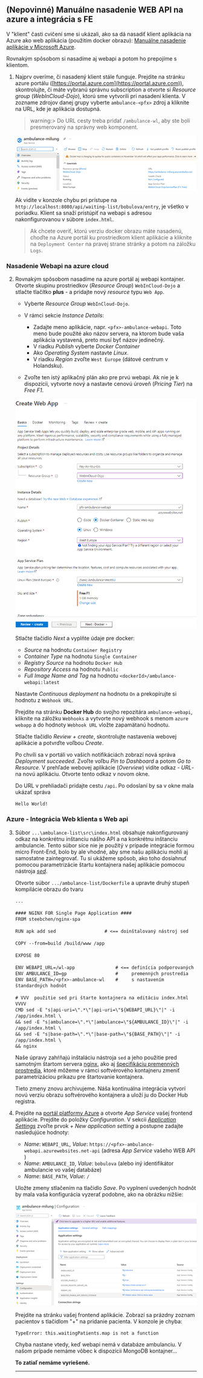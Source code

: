 ## (Nepovinné) Manuálne nasadenie WEB API na azure a integrácia s FE

V "klient" časti cvičení sme si ukázali, ako sa dá nasadiť klient aplikácia na Azure ako web aplikácia (použitím docker obrazu):
[Manuálne nasadenie aplikácie v Microsoft Azure](/v2/01.Web-Components/dojo/004-docker-manual-azure-deployment.md).

Rovnakým spôsobom si nasadíme aj webapi a potom ho prepojíme s klientom.

1. Najprv overíme, či nasadený klient stále funguje. Prejdite na stránku azure portálu ([https://portal.azure.com](https://portal.azure.com)), skontrolujte, či máte vybranú správnu subscription a otvorte si *Resource group* (*WebInCloud-Dojo*), ktorú sme vytvorili pri nasadení klienta. V zozname zdrojov danej grupy vyberte `ambulance-<pfx>` zdroj a kliknite na URL, kde je aplikácia dostupná.

   >warning:> Do URL cesty treba pridať `/ambulance-wl`, aby ste boli presmerovaný na správny web komponent.

   ![Prehľad o prostriedku Web App](../01.Web-Components/img/01-SPA-22-WebAppOverview.png)

   Ak vidíte v konzole chybu pri prístupe na `http://localhost:8080/api/waiting-list/bobulova/entry`, je všetko v poriadku. Klient sa snaží pristúpiť na webapi s adresou nakonfigurovanou v súbore `index.html`.
  
   > Ak chcete overiť, ktorú verziu docker obrazu máte nasadenú, choďte na Azure portál ku prostriedkom klient aplikácie a kliknite na `Deployment Center` na pravej strane stránky a potom na záložku `Logs`.

### Nasadenie Webapi na azure cloud

2. Rovnakým spôsobom nasadíme na azure portál aj webapi kontajner.  
Otvorte skupinu prostriedkov (*Resource Group*) `WebInCloud-Dojo` a stlačte tlačítko **plus** - a pridajte nový *resource* typu `Web App`.

   * Vyberte *Resource Group* `WebInCloud-Dojo`.

   * V rámci sekcie *Instance Details*:
     * Zadajte meno aplikácie, napr. `<pfx>-ambulance-webapi`. Toto meno bude použité ako názov servera, na ktorom bude vaša aplikácia vystavená, preto musí byť názov jedinečný.
     * V riadku *Publish* vyberte *Docker Container*
     * Ako *Operating System* nastavte *Linux*.
     * V riadku *Region* zvoľte `West Europe` (dátové centrum v Holandsku).
   * Zvoľte ten istý aplikačný plán ako pre prvú webapi. Ak nie je k dispozícii, vytvorte nový a nastavte cenovú úroveň (*Pricing Tier*) na *Free F1*.

   ![Vytvorenie prostriedku typu Web App](./img/dojo-22-WebAppResource.png)

   Stlačte tlačidlo *Next* a vyplňte údaje pre docker:
   * *Source* na hodnotu `Container Registry`
   * *Container Type* na hodnotu `Single Container`
   * *Registry Source* na hodnotu `Docker Hub`
   * *Repository Access* na hodnotu `Public`
   * *Full Image Name and Tag* na hodnotu `<dockerId>/ambulance-webapi:latest`

   Nastavte *Continuous deployment* na hodnotu `On` a prekopírujte si hodnotu z `Webhook URL`.

   Prejdite na stránku **Docker Hub** do svojho repozitára `ambulance-webapi`, kliknite na záložku `Webhooks` a vytvorte nový webhook s menom `azure webapp` a do hodnoty `Webhook URL` vložte zapamätanú hodnotu.

   Stlačte tlačidlo *Review + create*, skontrolujte nastavenia webovej aplikácie a potvrďte voľbou *Create*.

   Po chvíli sa v portáli vo vašich notifikáciách zobrazí nová správa *Deployment succeeded*. Zvoľte voľbu *Pin to Dashboard* a potom  *Go to Resource*. V prehľade webovej aplikácie (*Overview*) vidíte odkaz - *URL*- na novú aplikáciu. Otvorte tento odkaz v novom okne.

   Do URL v prehliadači pridajte cestu `/api`. Po odoslaní by sa v okne mala ukázať správa

   ```text
   Hello World!
   ```

### Azure - Integrácia Web klienta s Web api

3. Súbor `...\ambulance-list\src\index.html` obsahuje nakonfigurovaný odkaz na konkrétnu inštanciu nášho API a na konkrétnu inštanciu ambulancie. Tento súbor síce nie je použitý v prípade integrácie formou micro Front-End, bolo by ale vhodné, aby sme našu aplikáciu mohli aj samostatne zaintegrovať. Tu si ukážeme spôsob, ako toho dosiahnuť pomocou parametrizácie štartu kontajnera našej aplikácie pomocou nástroja [*sed*](https://www.gnu.org/software/sed/manual/sed.html).

   Otvorte súbor `.../ambulance-list/Dockerfile` a upravte druhý stupeň kompilácie obrazu do tvaru

   ```docker
   ...

   #### NGINX FOR Single Page Application ####
   FROM steebchen/nginx-spa
   
   RUN apk add sed                  # <== doinštalovaný nástroj sed
   
   COPY --from=build /build/www /app
   
   EXPOSE 80
   
   ENV WEBAPI_URL=/wl-app               # <== definícia podporovaných
   ENV AMBULANCE_ID=gp                  #     premenných prostredia
   ENV BASE_PATH=/<pfx>-ambulance-wl    #     s nastavením štandardných hodnôt
   
   # VVV  použitie sed pri štarte kontajnera na editáciu index.html VVVV
   CMD sed -E "s|api-uri=\".*\"|api-uri=\"${WEBAPI_URL}\"|" -i /app/index.html \
   && sed -E "s|ambulance=\".*\"|ambulance=\"${AMBULANCE_ID}\"|" -i /app/index.html \
   && sed -E "s|base-path=\".*\"|base-path=\"${BASE_PATH}\"|" -i /app/index.html \
   && nginx
   ```

   Naše úpravy zahŕňajú inštaláciu nástroja `sed` a jeho použitie pred samotným štartom servera [nginx](https://www.nginx.com), ako aj [špecifikáciu premenných prostredia](https://docs.docker.com/engine/reference/builder/#env), ktoré môžeme v rámci  softvérového kontajneru zmeniť parametrizáciou príkazu pre štartovanie kontajnera.

   Tieto zmeny znovu archivujeme. Náša kontinuálna integrácia vytvorí novú verziu  obrazu softvérového kontajnera a uloží ju do Docker Hub registra.

4. Prejdite na [portál platformy Azure](https://portal.azure.com/) a otvorte *App Service* vašej frontend aplikácie. Prejdite do položky *Configuration*. V sekcii [*Application Settings*](https://docs.microsoft.com/sk-sk/azure/app-service/configure-common?tabs=portal) zvoľte prvok *+ New application setting* a postupne zadajte nasledujúce hodnoty:

   * *Name*: `WEBAPI_URL`, *Value*: `https://<pfx>-ambulance-webapi.azurewebsites.net-api`  (adresa *App Service* vašeho WEB API )
   * *Name*: `AMBULANCE_ID`, *Value*: `bobulova` (alebo iný identifikátor ambulancie vo vašej databáze)
   * *Name*: `BASE_PATH`, *Value*: `/`

   Uložte zmeny stlačením na tlačidlo *Save*. Po vyplnení uvedených hodnôt by mala vaša konfigurácia vyzerať podobne, ako na obrázku nižšie:

   ![Nastavenie Azure App Service](./img/dojo-15-app-settings.png)

   Prejdite na stránku vašej frontend aplikácie. Zobrazí sa prázdny zoznam pacientov s tlačidlom "+" na pridanie pacienta. V konzole je chyba:

   ```text
   TypeError: this.waitingPatients.map is not a function
   ```

   Chyba nastane vtedy, keď webapi nemá v databáze ambulanciu. V našom prípade nemáme vôbec k dispozícii MongoDB kontajner...

   **To zatiaľ nemáme vyriešené.**

   ****
